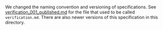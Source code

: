 We changed the naming convention and versioning of specifications. 
See [verification_001_published.md](./verification_001_published.md)
for the file that used to be called `verification.md`. There are also newer
versions of this specification in this directory.
